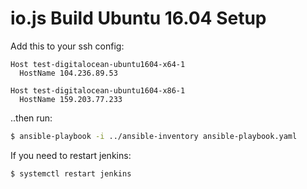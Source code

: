 # io.js Build Ubuntu 16.04 Setup

Add this to your ssh config:

```text
Host test-digitalocean-ubuntu1604-x64-1
  HostName 104.236.89.53

Host test-digitalocean-ubuntu1604-x86-1
  HostName 159.203.77.233
```

..then run:

```bash
$ ansible-playbook -i ../ansible-inventory ansible-playbook.yaml
```

If you need to restart jenkins:
```bash
$ systemctl restart jenkins
```
